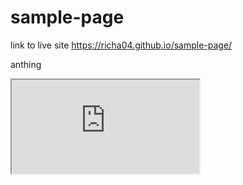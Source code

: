 # sample-page

link to live site https://richa04.github.io/sample-page/

anthing
<iframe src="https://docs.google.com/spreadsheets/d/e/2PACX-1vSwkxquAQ6NbrRkKSBf7xiz9oKwI67sqzUY31K4cCAj8zPX1oLAmWZ_KEbk24hcKjZdTlJstIILGSo9/pubhtml?gid=1744499676&amp;single=true&amp;widget=true&amp;headers=false"></iframe>
